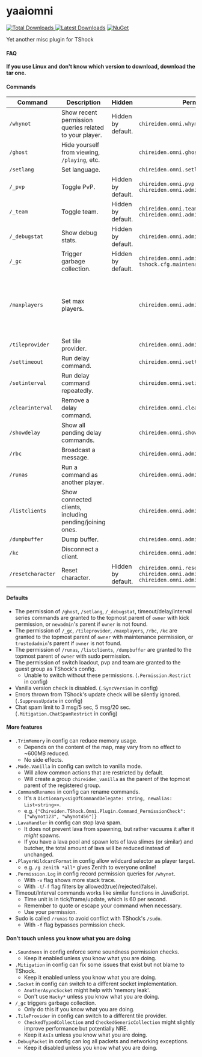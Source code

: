 # yaaiomni
[![Total Downloads](https://img.shields.io/github/downloads/sgkoishi/yaaiomni/total?label=Downloads%40Release&style=for-the-badge) ![Latest Downloads](https://img.shields.io/github/downloads-pre/sgkoishi/yaaiomni/latest/total?label=Downloads%40Latest%20Release&style=for-the-badge)](https://github.com/sgkoishi/yaaiomni/releases) [![NuGet](https://img.shields.io/nuget/dt/Chireiden.TShock.Omni?label=NuGet&style=for-the-badge)](https://www.nuget.org/packages/Chireiden.TShock.Omni/)

Yet another misc plugin for TShock

#### FAQ

__If you use Linux and don't know which version to download, download the tar one.__

#### Commands

| Command | Description | Hidden | Permission | Note |
| --- | --- | --- | --- | --- |
| `/whynot` | Show recent permission queries related to your player. | Hidden by default. | `chireiden.omni.whynot` | |
| `/ghost` | Hide yourself from viewing, `/playing`, etc. | | `chireiden.omni.ghost` | |
| `/setlang` | Set language. | | `chireiden.omni.setlang` | For admin. |
| `/_pvp` | Toggle PvP. | Hidden by default. | `chireiden.omni.pvp` <br> `chireiden.omni.admin.setpvp` | |
| `/_team` | Toggle team. | Hidden by default. | `chireiden.omni.team` <br> `chireiden.omni.admin.setteam` | |
| `/_debugstat` | Show debug stats. | Hidden by default. | `chireiden.omni.admin.debugstat` | |
| `/_gc` | Trigger garbage collection. | Hidden by default. | `chireiden.omni.admin.gc` <br> `tshock.cfg.maintenance` | For admin. |
| `/maxplayers` | Set max players. | | `chireiden.omni.admin.maxplayers` | Might cause unexpected behaviour if lower than current max. |
| `/tileprovider` | Set tile provider. | | `chireiden.omni.admin.tileprovider` | For admin. |
| `/settimeout` | Run delay command. | | `chireiden.omni.settimeout` | |
| `/setinterval` | Run delay command repeatedly. | | `chireiden.omni.setinterval` | |
| `/clearinterval` | Remove a delay command. | | `chireiden.omni.clearinterval` | |
| `/showdelay` | Show all pending delay commands. | | `chireiden.omni.showdelay` | |
| `/rbc` | Broadcast a message. | | `chireiden.omni.admin.rawbroadcast` | For admin. |
| `/runas` | Run a command as another player. | | `chireiden.omni.admin.sudo` | For owner. |
| `/listclients` | Show connected clients, including pending/joining ones. | | `chireiden.omni.admin.listclients` | For owner. |
| `/dumpbuffer` | Dump buffer. | | `chireiden.omni.admin.dumpbuffer` | For owner. |
| `/kc` | Disconnect a client. | | `chireiden.omni.admin.terminatesocket` | For admin. |
| `/resetcharacter` | Reset character. | Hidden by default. | `chireiden.omni.resetcharacter` <br> `chireiden.omni.admin.resetcharacter` <br> `chireiden.omni.admin.resetcharacter.all` | For admin. |

#### Defaults
* The permission of `/ghost`, `/setlang`, `/_debugstat`, timeout/delay/interval series commands are granted to the topmost parent of `owner` with kick permission, or `newadmin`'s parent if `owner` is not found.
* The permission of `/_gc`, `/tileprovider`, `/maxplayers`, `/rbc`, `/kc` are granted to the topmost parent of `owner` with maintenance permission, or `trustedadmin`'s parent if `owner` is not found.
* The permission of `/runas`, `/listclients`, `/dumpbuffer` are granted to the topmost parent of `owner` with sudo permission.
* The permission of switch loadout, pvp and team are granted to the guest group as TShock's config.
  * Unable to switch without these permissions. (`.Permission.Restrict` in config)
* Vanilla version check is disabled. (`.SyncVersion` in config)
* Errors thrown from TShock's update check will be silently ignored. (`.SuppressUpdate` in config)
* Chat spam limit to 3 msg/5 sec, 5 msg/20 sec. (`.Mitigation.ChatSpamRestrict` in config)

#### More features
* `.TrimMemory` in config can reduce memory usage.
  * Depends on the content of the map, may vary from no effect to ~600MB reduced.
  * No side effects.
* `.Mode.Vanilla` in config can switch to vanilla mode.
  * Will allow common actions that are restricted by default.
  * Will create a group `chireiden_vanilla` as the parent of the topmost parent of the registered group.
* `.CommandRenames` in config can rename commands.
  * It's a `Dictionary<sigOfCommandDelegate: string, newalias: List<string>>`.
  * e.g. `{"Chireiden.TShock.Omni.Plugin.Command_PermissionCheck": ["whynot123", "whynot456"]}`
* `.LavaHandler` in config can stop lava spam.
  * It does not prevent lava from spawning, but rather vacuums it after it *might* spawns.
  * If you have a lava pool and spawn lots of lava slimes (or similar) and butcher, the total amount of lava will be reduced instead of unchanged.
* `.PlayerWildcardFormat` in config allow wildcard selector as player target.
  * e.g. `/g zenith *all*` gives Zenith to everyone online!
* `.Permission.Log` in config record permission queries for `/whynot`.
  * With `-v` flag shows more stack trace.
  * With `-t`/`-f` flag filters by allowed(true)/rejected(false).
* Timeout/Interval commands works like similar functions in JavaScript.
  * Time unit is in tick/frame/update, which is 60 per second.
  * Remember to quote or escape your command when necessary.
  * Use your permission.
* Sudo is called `/runas` to avoid conflict with TShock's `/sudo`.
  * With `-f` flag bypasses permission check.

#### Don't touch unless you know what you are doing
* `.Soundness` in config enforce some soundness permission checks.
  * Keep it enabled unless you know what you are doing.
* `.Mitigation` in config can fix some issues that exist but not blame to TShock.
  * Keep it enabled unless you know what you are doing.
* `.Socket` in config can switch to a different socket implementation.
  * `AnotherAsyncSocket` might help with 'memory leak'.
  * Don't use `Hacky*` unless you know what you are doing.
* `/_gc` triggers garbage collection.
  * Only do this if you know what you are doing.
* `.TileProvider` in config can switch to a different tile provider.
  * `CheckedTypedCollection` and `CheckedGenericCollection` might slightly improve performance but potentially NRE.
  * Keep it `AsIs` unless you know what you are doing.
* `.DebugPacket` in config can log all packets and networking exceptions.
  * Keep it disabled unless you know what you are doing.
